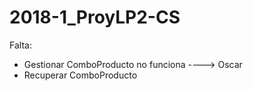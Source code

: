 # 2018-1_ProyLP2-CS
Falta:
  - Gestionar ComboProducto no funciona ----> Oscar
  - Recuperar ComboProducto
